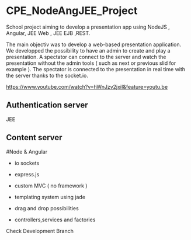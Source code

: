 # CPE_NodeAngJEE_Project
School project aiming to develop a presentation app using NodeJS , Angular, JEE Web , JEE EJB ,REST.

The main objectiv was to develop a web-based presentation application.
We developped the possibility to  have an admin to create and play a presentation. A spectator can connect to the server and watch the presentation without the admin tools ( such as next or previous slid for example ). The spectator is connected to the presentation in real time with the server thanks to the socket.io. 



https://www.youtube.com/watch?v=hWnJzv2jxiI&feature=youtu.be


## Authentication server

JEE

## Content server

#Node & Angular

- io sockets 
- express.js
- custom MVC ( no framework )

- templating system using jade
- drag and drop possibilities
- controllers,services and factories


Check Development Branch 
